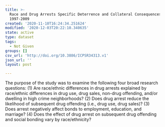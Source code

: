 ```yaml
---
title: >-
  Race and Drug Arrests Specific Deterrence and Collateral Consequences,
  1997-2009
created: '2020-11-10T16:24:34.251624'
modified: '2020-12-03T20:22:10.340635'
state: active
type: dataset
tags:
  - Not Given
groups: []
csv_url: 'http://doi.org/10.3886/ICPSR34313.v1'
json_url: ''
layout: post

---
```

The purpose of the study was to examine the following four broad research questions: (1) Are race/ethnic differences in drug arrests explained by race/ethnic differences in drug use, drug sales, non-drug offending, and/or dwelling in high crime neighborhoods? (2) Does drug arrest reduce the likelihood of subsequent drug offending (i.e., drug use, drug sales)? (3) Does arrest negatively affect bonds to employment, education, and marriage? (4) Does the effect of drug arrest on subsequent drug offending and social bonding vary by race/ethnicity?
